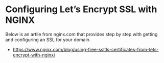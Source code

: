 # Configuring Let’s Encrypt SSL with NGINX

Below is an artile from nginx.com that provides step by step with getting and configuring an SSL for your domain. 

- https://www.nginx.com/blog/using-free-ssltls-certificates-from-lets-encrypt-with-nginx/